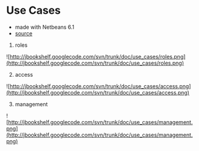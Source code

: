 # Use Cases #
  * made with Netbeans 6.1
  * [source](http://jbookshelf.googlecode.com/svn/trunk/projects/JBookShelfUML/)

1. roles

![http://jbookshelf.googlecode.com/svn/trunk/doc/use_cases/roles.png](http://jbookshelf.googlecode.com/svn/trunk/doc/use_cases/roles.png)

2. access

![http://jbookshelf.googlecode.com/svn/trunk/doc/use_cases/access.png](http://jbookshelf.googlecode.com/svn/trunk/doc/use_cases/access.png)


3. management

![http://jbookshelf.googlecode.com/svn/trunk/doc/use_cases/management.png](http://jbookshelf.googlecode.com/svn/trunk/doc/use_cases/management.png)